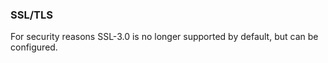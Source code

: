 ### SSL/TLS

For security reasons SSL-3.0 is no longer supported by default, but can be
configured.
